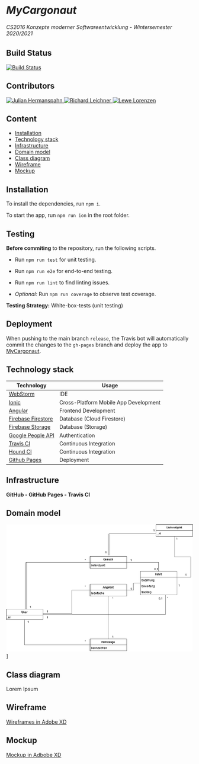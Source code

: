 # *MyCargonaut*
###### *CS2016 Konzepte moderner Softwareentwicklung - Wintersemester 2020/2021*

## Build Status
[![Build Status](https://travis-ci.com/spahno/MyCargonaut.svg?branch=release)](https://travis-ci.com/spahno/MyCargonaut)

## Contributors
<a href="https://github.com/spahno">
<img alt="Julian Hermanspahn" src="https://avatars2.githubusercontent.com/u/56961433?s=460&u=ac9733d7c9f2d064ee6ee34afd30256d660f4e47&v=4" width="150" height="150"/>
</a>

<a href="https://github.com/richierubel">
<img alt="Richard Leichner" src="https://avatars2.githubusercontent.com/u/46709532?s=460&v=4" width="150" height="150"/>
</a>

<a href="https://github.com/lewe98">
<img alt="Lewe Lorenzen" src="https://avatars3.githubusercontent.com/u/74314678?s=460&u=17e20f01c901e3f68c3df05021970dce194fa1d7&v=4" width="150" height="150"/>
</a>

## Content
* [Installation](#installation)
* [Technology stack](#technology-stack)
* [Infrastructure](#infrastructure)
* [Domain model](#domain-model)
* [Class diagram](#class-diagram)
* [Wireframe](#wireframe)
* [Mockup](#mockup)

## Installation
To install the dependencies, run ``npm i``.

To start the app, run ``npm run ion`` in the root folder.

## Testing
**Before commiting** to the repository, run the following scripts.
* Run ``npm run test`` for unit testing.
* Run ``npm run e2e`` for end-to-end testing.
* Run ``npm run lint`` to find linting issues.
  
* *Optional:* Run ``npm run coverage`` to observe test coverage.

**Testing Strategy:** White-box-tests (unit testing)

## Deployment
When pushing to the main branch ``release``, the Travis bot will automatically commit the changes
to the ``gh-pages`` branch and deploy the app to [MyCargonaut](https://spahno.github.io/MyCargonaut).

## Technology stack
Technology | Usage
---------------------|----------
[WebStorm](https://www.jetbrains.com/webstorm) | IDE
[Ionic](https://ionicframework.com) | Cross-Platform Mobile App Development
[Angular](https://angular.io) | Frontend Development
[Firebase Firestore](https://firebase.google.com/docs/firestore) | Database (Cloud Firestore)
[Firebase Storage](https://firebase.google.com/docs/storage) | Database (Storage)
[Google People API](https://developers.google.com/people) | Authentication
[Travis CI](https://travis-ci.org) | Continuous Integration
[Hound CI](https://houndci.com) | Continuous Integration
[Github Pages](https://pages.github.com) | Deployment

## Infrastructure
**GitHub - GitHub Pages - Travis CI**

## Domain model
![Domain model](./docs/domain_diagram.png)]

## Class diagram
Lorem Ipsum

## Wireframe
[Wireframes in Adobe XD](https://xd.adobe.com/view/3972f6df-4178-426e-bcd4-7858681e2eda-6c21/?fullscreen)
## Mockup
[Mockup in Adbobe XD](https://xd.adobe.com/view/f2ef1bff-8858-4cd0-b83e-3012263a7b20-a7bc/?fullscreen)

